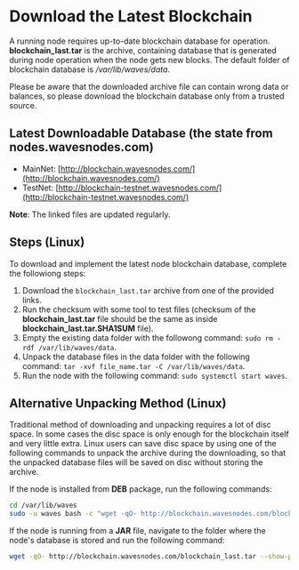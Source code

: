 # Download the Latest Blockchain

A running node requires up-to-date blockchain database for operation.
**blockchain_last.tar** is the archive, containing database that is generated during node operation when the node gets new blocks.
The default folder of blockchain database is _/var/lib/waves/data_.

Please be aware that the downloaded archive file can contain wrong data or balances, so please download the blockchain database only from a trusted source.

## Latest Downloadable Database (the state from nodes.wavesnodes.com)

* MainNet: [http://blockchain.wavesnodes.com/](http://blockchain.wavesnodes.com/)
* TestNet: [http://blockchain-testnet.wavesnodes.com/](http://blockchain-testnet.wavesnodes.com/)

**Note**: The linked files are updated regularly.

## Steps (Linux)

To download and implement the latest node blockchain database, complete the followiong steps:

1. Download the `blockchain_last.tar` archive from one of the provided links.
2. Run the checksum with some tool to test files (checksum of the **blockchain_last.tar** file should be the same as inside **blockchain_last.tar.SHA1SUM** file).
3. Empty the existing data folder with the followong command: `sudo rm -rdf /var/lib/waves/data`.
4. Unpack the database files in the data folder with the following command: `tar -xvf file_name.tar -C /var/lib/waves/data`.
5. Run the node with the following command: `sudo systemctl start waves`.

## Alternative Unpacking Method (Linux)

Traditional method of downloading and unpacking requires a lot of disc space. In some cases the disc space is only enough for the blockchain itself and very little extra.
Linux users can save disc space by using one of the following commands to unpack the archive during the downloading, so that the unpacked database files will be saved on disc without storing the archive.

If the node is installed from **DEB** package, run the following commands:

```bash
cd /var/lib/waves
sudo -u waves bash -c "wget -qO- http://blockchain.wavesnodes.com/blockchain_last.tar --show-progress | tar xf -"
```

If the node is running from a **JAR** file, navigate to the folder where the node's database is stored and run the following command:

```bash
wget -qO- http://blockchain.wavesnodes.com/blockchain_last.tar --show-progress | tar xf -
```

